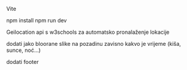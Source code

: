 Vite

npm install
npm run dev

Geilocation api s w3schools za automatsko pronalaženje lokacije

dodati jako bloorane slike na pozadinu zavisno kakvo je vrijeme (kiša, sunce, noć...)

dodati footer

